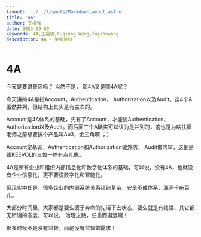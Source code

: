 ```yaml
---
layout: '../../layouts/MarkdownLayout.astro'
title: '4A'
author: 王福强
date: 2023-09-09
keywords: 4A,王福强,Fuqiang Wang,fujohnwang
description: 4A - 架构百科
---
```


# 4A

今天是要讲景区吗？ 当然不是， 那4A又是哪4A呢？

今天讲的4A是指Account，Authentication， Authorization以及Audit。这4个A虽然并列，但结构上其实是有主次的。

Account是4A体系的基础，先有了Account，才能谈Authentication、Authorization以及Audit。而后面三个A确实可以认为是并列的，这也是为啥扶墙老师之前想要搞个产品叫Au3，金三角啊 ；）

Account定基调，Authentication和Authorization做外防， Audit做内审，这倒是跟KEEVOL的三位一体有点儿像。

4A是所有企业和组织内部信息化和数字化体系的基础，可以说，没有4A，也就没有企业信息化，更不要说数字化和智能化。

但现实中却是，很多企业的内部系统关系错综复杂，安全不成体系，漏洞千疮百孔。

大部分时间里，大家都是要么疲于奔命的先活下去状态，要么就是有钱赚、其它都无所谓的态度，可以说， 治理之路，任重而道远啊！

很多时候不是没有监督，而是没有监督的需求！
